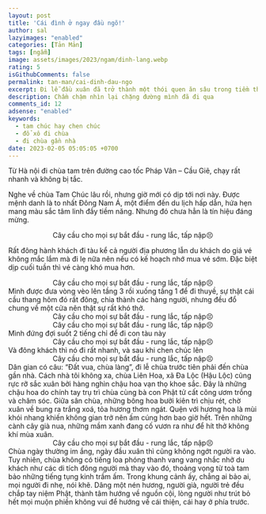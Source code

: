 ```yaml
---
layout: post
title: 'Cái đình ở ngay đầu ngõ!'
author: sal
lazyimages: "enabled"
categories: [Tản Mản]
tags: [ngẫm]
image: assets/images/2023/ngam/dinh-lang.webp
rating: 5
isGithubComments: false
permalink: tan-man/cai-dinh-dau-ngo
excerpt: Đi lễ đầu xuân đã trở thành một thói quen ăn sâu trong tiềm thức người Việt, cầu mong một năm mới mưa thuận, gió hòa, cuộc sống hạnh phúc, an vui, thái bình. Nhưng
description: Chầm chậm nhìn lại chặng đường mình đã đi qua
comments_id: 12
adsense: "enabled"
keywords:
  - tam chúc hay chen chúc
  - đổ xô đi chùa
  - đi chùa gần nhà
date: 2023-02-05 05:05:05 +0700
---
```


Từ Hà nội đi chùa tam trên đường cao tốc Pháp Vân – Cầu Giẽ, chạy rất nhanh và không bị tắc.

Nghe về chùa Tam Chúc lâu rồi, nhưng giờ mới có dịp tới nơi này. Được mệnh danh là to nhất Đông Nam Á, một điểm đến du lịch hấp dẫn, hứa hẹn mang màu sắc tâm linh đầy tiềm năng. Nhưng đó chưa hẳn là tín hiệu đáng mừng.

<div class="content" style="text-align:center; ">
<img data-src="../../assets/images/2023/ngam/tam-chuc-chen-chuc-1.webp" class=" lazyload img-thumb lazyimg " /><br><span class="image-caption">Cây cầu cho mọi sự bắt đầu - rung lắc, tấp nập😣</span></div>

Rất đông hành khách đi tàu kể cả người địa phương lẫn du khách do giá vé không mắc lắm mà đi lẹ nữa nên nếu có kế hoạch nhớ mua vé sớm. Đặc biệt dịp cuối tuần thì vé càng khó mua hơn.
<div class="content" style="text-align:center; ">
<img data-src="../../assets/images/2023/ngam/tam-chuc-chen-chuc-1-1.webp" class=" lazyload img-thumb lazyimg " /><br><span class="image-caption">Cây cầu cho mọi sự bắt đầu - rung lắc, tấp nập😣</span></div>
Mình được đưa vòng vèo lên tầng 3 rồi xuống tầng 1 để đi thuyề, sự thật cái cầu thang hôm đó rất đông, chia thành các hàng người, nhưng đều đổ chung về một cửa nên thật sự rất khó thở.
<div class="content" style="text-align:center; ">
<img data-src="../../assets/images/2023/ngam/tam-chuc-chen-chuc-2.webp" class=" lazyload img-thumb lazyimg " /><br><span class="image-caption">Cây cầu cho mọi sự bắt đầu - rung lắc, tấp nập😣</span></div>

<div class="content" style="text-align:center; ">
<img data-src="../../assets/images/2023/ngam/tam-chuc-chen-chuc-3.webp" class=" lazyload img-thumb lazyimg " /><br><span class="image-caption">Cây cầu cho mọi sự bắt đầu - rung lắc, tấp nập😣</span></div>
Mình đứng đợi suốt 2 tiếng chỉ để đi con tàu này
<div class="content" style="text-align:center; ">
<img data-src="../../assets/images/2023/ngam/tam-chuc-chen-chuc-4.webp" class=" lazyload img-thumb lazyimg " /><br><span class="image-caption">Cây cầu cho mọi sự bắt đầu - rung lắc, tấp nập😣</span></div>
Và đông khách thì nó đi rất nhanh, và sau khi chen chúc lên

<div class="content" style="text-align:center; ">
<img data-src="../../assets/images/2023/ngam/tam-chuc-chen-chuc-5.webp" class=" lazyload img-thumb lazyimg " /><br><span class="image-caption">Cây cầu cho mọi sự bắt đầu - rung lắc, tấp nập😣</span></div>
Dân gian có câu: “Đất vua, chùa làng”, đi lễ chùa trước tiên phải đến chùa gần nhà. Cách nhà tôi không xa, chùa Liên Hoa, xã Đa Lộc (Hậu Lộc) cũng rực rỡ sắc xuân bởi hàng nghìn chậu hoa vạn thọ khoe sắc. Đây là những chậu hoa do chính tay trụ trì chùa cùng bà con Phật tử cất công ươm trồng và chăm sóc. Giữa sân chùa, những bông hoa bưởi kiên trì chịu rét, chờ xuân về bung ra trắng xoá, tỏa hương thơm ngát. Quện với hương hoa là mùi khói nhang khiến không gian trở nên ấm cúng hơn bao giờ hết. Trên những cành cây già nua, những mầm xanh đang cố vươn ra như để hít thở không khí mùa xuân.
<div class="content" style="text-align:center; ">
<img data-src="../../assets/images/2023/ngam/tam-chuc-chen-chuc-6.webp" class=" lazyload img-thumb lazyimg " /><br><span class="image-caption">Cây cầu cho mọi sự bắt đầu - rung lắc, tấp nập😣</span></div>
Chùa ngày thường im ắng, ngày đầu xuân thì cũng không ngớt người ra vào. Tuy nhiên, chùa không có tiếng loa phóng thanh vang vang nhắc nhở du khách như các di tích đông người mà thay vào đó, thoảng vọng từ toà tam bảo những tiếng tụng kinh trầm ấm. Trong khung cảnh ấy, chẳng ai bảo ai, mọi người đi nhẹ, nói khẽ. Dâng một nén hương, người già, người trẻ đều chắp tay niệm Phật, thành tâm hướng về nguồn cội, lòng người như trút bỏ hết mọi muộn phiền không vui để hướng về cái thiện, cái hay ở phía trước.




